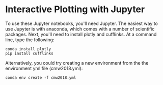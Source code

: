 # Interactive Plotting with Jupyter

To use these Jupyter notebooks, you'll need Jupyter. The easiest way  to use
Jupyter is with anaconda, which comes with a number of scientific packages.
Next, you'll need to install plotly and cufflinks. At a command line, type the
following:

    conda install plotly
    pip install cufflinks

Alternatively, you could try creating a new environment from the the
environment yml file (cmw2018.yml):

    conda env create -f cmw2018.yml
